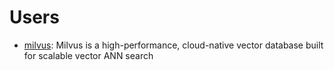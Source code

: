# Users

- [milvus](https://github.com/milvus-io/milvus): Milvus is a high-performance, cloud-native vector database built for scalable vector ANN search
